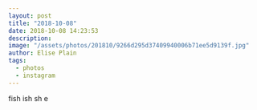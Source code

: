 ```yaml
---
layout: post
title: "2018-10-08"
date: 2018-10-08 14:23:53
description: 
image: "/assets/photos/201810/9266d295d37409940006b71ee5d9139f.jpg"
author: Elise Plain
tags: 
  - photos
  - instagram
---
```


fish
ish
sh 
e
<p></p>
